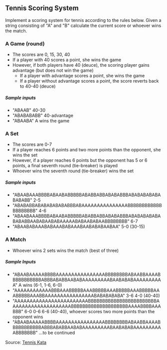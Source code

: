 ## Tennis Scoring System

Implement a scoring system for tennis according to the rules below. Given a string consisting of "A" and "B" calculate the current score or whoever wins the match.

### A Game (round)
   * The scores are 0, 15, 30, 40
   * If a player with 40 scores a point, she wins the game
   * However, if both players have 40 (deuce), the scoring player gains advantage (but does not win the game)
     * If a player with advantage scores a point, she wins the game
     * If a player without advantage scores a point, the score reverts back to 40-40 (deuce)

##### Sample inputs

* "ABAAB" 40-30
* "ABABABABB" 40-advantage
* "ABAABA" A wins the game

### A Set
   * The scores are 0-7
   * If a player reaches 6 points and two more points than the opponent, she wins the set
   * However, if a player reaches 6 points but the opponent has 5 or 6 points, a final seventh round (tie-breaker) is played
   * Whoever wins the seventh round (tie-breaker) wins the set

##### Sample inputs

* "ABAABAAABBBBABAABABBBBBABABBABBABABABBBABABABABABABABABB" 2-5
* "ABABABBABABABABABABBBABAAAAAAAAAAAAAAABBBBBBBBBBBBBBBBBBBB" 4-6
* "ABAABAAABBBBABAABABBBBBABABBABBABABABBBABABABABABABABABBAABABAABABAAAAABABAABABAABBBBBBBB" 6-7
* "ABAABABAAABABAAABABAAABAABABABAABAA" 5-0 (30-15)

### A Match
   * Whoever wins 2 sets wins the match (best of three)

##### Sample Inputs

* "ABAABAAAAABBBBAAAAAAAAAAAAAAAABBBBBBBBABAABBAAAABBBBBBBBBBBABBBABABBAABABAAAAAAAAABAABABABAAAAAAAAAA" A wins (6-1, 1-6, 6-0)
* "AAAAAAAAAAAABBBAAABBBBBAAABBBBBAAABBBBBAAABBBBBAAABBBBBAAABBAAAAAAAAAAAAAAAABABABABABA" 3-6 4-0 (40-40)
* "AAAAAAAAAAAAAAAAAAAAAAAABBBBBBBBBBBBBBBBBBBBBBBBAAAAAAAAAAAAAAAAAAAABBBBBBBBBBBBBBBBBBBBAAAABBBBAAABBB" 6-0 0-6 6-6 (40-40), whoever scores two more points than the opponent wins
* "ABAABAAAAABBBBAAAAAAAAAAAAAAAABBBBBBBBABAABBAAAABBBBBBBBBBBABBBABABBAABABAAAAAAAAABAABABABAAAAAAAAAABBBBBBB" ...to be continued

Source: [Tennis Kata](http://codingdojo.org/kata/Tennis/)


